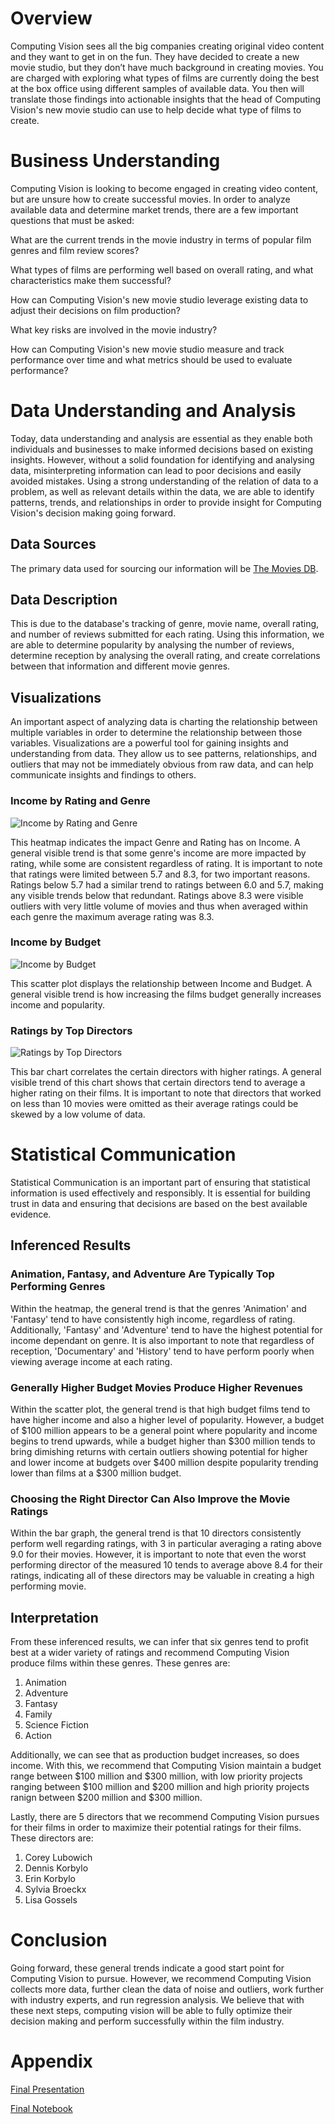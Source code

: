 # Overview

Computing Vision sees all the big companies creating original video content and they want to get in on the fun. They have decided to create a new movie studio, but they don’t have much background in creating movies. You are charged with exploring what types of films are currently doing the best at the box office using different samples of available data. You then will translate those findings into actionable insights that the head of Computing Vision's new movie studio can use to help decide what type of films to create.

# Business Understanding

Computing Vision is looking to become engaged in creating video content, but are unsure how to create successful movies. In order to  analyze available data and determine market trends, there are a few important questions that must be asked:

What are the current trends in the movie industry in terms of popular film genres and film review scores?

What types of films are performing well based on overall rating, and what characteristics make them successful?

How can Computing Vision's new movie studio leverage existing data to adjust their decisions on film production?

What key risks are involved in the movie industry?

How can Computing Vision's new movie studio measure and track performance over time and what metrics should be used to evaluate performance?

# Data Understanding and Analysis

Today, data understanding and analysis are essential as they enable both individuals and businesses to make informed decisions based on existing insights. However, without a solid foundation for identifying and analysing data, misinterpreting information can lead to poor decisions and easily avoided mistakes. Using a strong understanding of the relation of data to a problem, as well as relevant details within the data, we are able to identify patterns, trends, and relationships in order to provide insight for Computing Vision's decision making going forward.

## Data Sources

The primary data used for sourcing our information will be [The Movies DB](https://github.com/Jhuue/Flatiron-Capstone1/blob/main/Data/tmdb.movies.csv).

## Data Description

This is due to the database's tracking of genre, movie name, overall rating, and number of reviews submitted for each rating. Using this information, we are able to determine popularity by analysing the number of reviews, determine reception by analysing the overall rating, and create correlations between that information and different movie genres.

## Visualizations

An important aspect of analyzing data is charting the relationship between multiple variables in order to determine the relationship between those variables. Visualizations are a powerful tool for gaining insights and understanding from data. They allow us to see patterns, relationships, and outliers that may not be immediately obvious from raw data, and can help communicate insights and findings to others.

### Income by Rating and Genre
![Income by Rating and Genre](https://github.com/Jhuue/Flatiron-Capstone1/blob/main/Visualizations/heatmap.png)

This heatmap indicates the impact Genre and Rating has on Income. A general visible trend is that some genre's income are more impacted by rating, while some are consistent regardless of rating. It is important to note that ratings were limited between 5.7 and 8.3, for two important reasons. Ratings below 5.7 had a similar trend to ratings between 6.0 and 5.7, making any visible trends below that redundant. Ratings above 8.3 were visible outliers with very little volume of movies and thus when averaged within each genre the maximum average rating was 8.3.

### Income by Budget
![Income by Budget](https://github.com/Jhuue/Flatiron-Capstone1/blob/main/Visualizations/scatterplot.png)

This scatter plot displays the relationship between Income and Budget. A general visible trend is how increasing the films budget generally increases income and popularity. 

### Ratings by Top Directors
![Ratings by Top Directors](https://github.com/Jhuue/Flatiron-Capstone1/blob/main/Visualizations/BarGraphDirectors.png)

This bar chart correlates the certain directors with higher ratings. A general visible trend of this chart shows that certain directors tend to average a higher rating on their films. It is important to note that directors that worked on less than 10 movies were omitted as their average ratings could be skewed by a low volume of data.

# Statistical Communication

Statistical Communication is an important part of ensuring that statistical information is used effectively and responsibly. It is essential for building trust in data and ensuring that decisions are based on the best available evidence.

## Inferenced Results

### Animation, Fantasy, and Adventure Are Typically Top Performing Genres

Within the heatmap, the general trend is that the genres 'Animation' and 'Fantasy' tend to have consistently high income, regardless of rating. Additionally, 'Fantasy' and 'Adventure' tend to have the highest potential for income dependant on genre. It is also important to note that regardless of reception, 'Documentary' and 'History' tend to have perform poorly when viewing average income at each rating.

### Generally Higher Budget Movies Produce Higher Revenues

Within the scatter plot, the general trend is that high budget films tend to have higher income and also a higher level of popularity. However, a budget of $100 million appears to be a general point where popularity and income begins to trend upwards, while a budget higher than $300 million tends to bring dimishing returns with certain outliers showing potential for higher and lower income at budgets over $400 million despite popularity trending lower than films at a $300 million budget.

### Choosing the Right Director Can Also Improve the Movie Ratings

Within the bar graph, the general trend is that 10 directors consistently perform well regarding ratings, with 3 in particular averaging a rating above 9.0 for their movies. However, it is important to note that even the worst performing director of the measured 10 tends to average above 8.4 for their ratings, indicating all of these directors may be valuable in creating a high performing movie.

## Interpretation

From these inferenced results, we can infer that six genres tend to profit best at a wider variety of ratings and recommend Computing Vision produce films within these genres. These genres are:

1. Animation
2. Adventure
3. Fantasy
4. Family
5. Science Fiction
6. Action

Additionally, we can see that as production budget increases, so does income. With this, we recommend that Computing Vision maintain a budget range between $100 million and $300 million, with low priority projects ranging between $100 million and $200 million and high priority projects ranign between $200 million and $300 million.

Lastly, there are 5 directors that we recommend Computing Vision pursues for their films in order to maximize their potential ratings for their films. These directors are:

1. Corey Lubowich
2. Dennis Korbylo
3. Erin Korbylo
4. Sylvia Broeckx
5. Lisa Gossels



# Conclusion

Going forward, these general trends indicate a good start point for Computing Vision to pursue. However, we recommend Computing Vision collects more data, further clean the data of noise and outliers, work further with industry experts, and run regression analysis. We believe that with these next steps, computing vision will be able to fully optimize their decision making and perform successfully within the film industry.

# Appendix
[Final Presentation](https://github.com/Jhuue/Flatiron-Capstone1/blob/main/Final%20Presentation.pptx)

[Final Notebook](https://github.com/Jhuue/Flatiron-Capstone1/blob/main/Final%20Notebook.ipynb)
